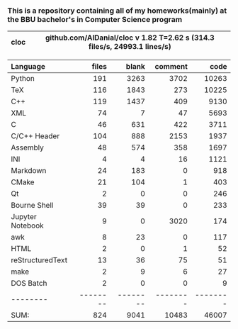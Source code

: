 ### This is a repository containing all of my homeworks(mainly) at the BBU bachelor's in Computer Science program


cloc|github.com/AlDanial/cloc v 1.82  T=2.62 s (314.3 files/s, 24993.1 lines/s)
--- | ---

Language|files|blank|comment|code
:-------|-------:|-------:|-------:|-------:
Python|191|3263|3702|10263
TeX|116|1843|273|10225
C++|119|1437|409|9130
XML|74|7|47|5693
C|46|631|422|3711
C/C++ Header|104|888|2153|1937
Assembly|48|574|358|1697
INI|4|4|16|1121
Markdown|24|183|0|918
CMake|21|104|1|403
Qt|2|0|0|246
Bourne Shell|39|39|0|233
Jupyter Notebook|9|0|3020|174
awk|8|23|0|117
HTML|2|0|1|52
reStructuredText|13|36|75|51
make|2|9|6|27
DOS Batch|2|0|0|9
--------|--------|--------|--------|--------
SUM:|824|9041|10483|46007


